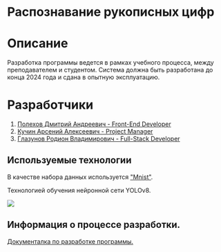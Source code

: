 # Распознавание рукописных цифр

<h1> Описание </h1>
<p>Разработка программы ведется в рамках учебного процесса, между преподавателем и студентом. Система должна быть разработана до конца 2024 года и сдана в опытную эксплуатацию.</p>

# Разработчики
1. <a href = "https://github.com/onepixex"> Полехов Дмитрий Андреевич - Front-End Developer </a>
2. <a href = "https://github.com/Lis-sys"> Кучин Арсений Алексеевич - Project Manager </a>
3. <a href = "https://github.com/PoKKu56"> Глазунов Родион Владимирович - Full-Stack Developer </a>

<h2> Используемые технологии </h2>
В качестве набора данных используется <a href="https://www.kaggle.com/datasets/hojjatk/mnist-dataset/data">"Mnist"</a>.
<p>Технологией обучения нейронной сети YOLOv8.</p>
<img src="https://user-images.githubusercontent.com/27466624/222869864-1955f054-aa6d-4a80-aed3-92f30af28849.jpg">
<h2>Информация о процессе разработки.</h2>
<a href="https://www.youtube.com/watch?v=xm3YgoEiEDc">Документалка по разработке программы.</a>